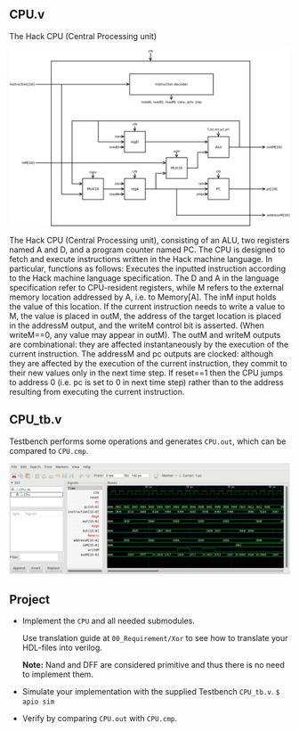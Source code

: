 ## CPU.v
The Hack CPU (Central Processing unit)

![](CPU.png)

The Hack CPU (Central Processing unit), consisting of an ALU, two registers named A and D, and a program counter named PC. The CPU is designed to fetch and execute instructions written in the Hack machine language. In particular, functions as follows: Executes the inputted instruction according to the Hack machine language specification. The D and A in the language specification refer to CPU-resident registers, while M refers to the external memory location addressed by A, i.e. to Memory[A]. The inM input holds the value of this location. If the current instruction needs to write a value to M, the value is placed in outM, the address of the target location is placed in the addressM output, and the writeM control bit is asserted. (When writeM==0, any value may appear in outM). The outM and writeM outputs are combinational: they are affected instantaneously by the execution of the current instruction. The addressM and pc outputs are clocked: although they are affected by the execution of the current instruction, they commit to their new values only in the next time step. If reset==1 then the CPU jumps to address 0 (i.e. pc is set to 0 in next time step) rather than to the address resulting from executing the current instruction.

## CPU_tb.v

Testbench performs some operations and generates `CPU.out`, which can be compared to `CPU.cmp`.

![](CPU_tb.png)

## Project
* Implement the `CPU` and all needed submodules.

  Use translation guide at `00_Requirement/Xor` to see how to translate your HDL-files into verilog.

  **Note:** Nand and DFF are considered primitive and thus there is no need to implement them.

* Simulate your implementation with the supplied Testbench `CPU_tb.v`.
`$ apio sim`

* Verify by comparing `CPU.out` with `CPU.cmp`.
